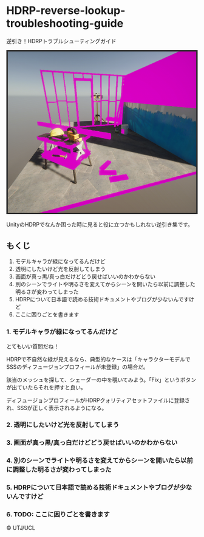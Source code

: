 # HDRP-reverse-lookup-troubleshooting-guide
逆引き！HDRPトラブルシューティングガイド

![HDRP image](https://raw.githubusercontent.com/sayachang/HDRP-reverse-lookup-troubleshooting-guide/master/images/HDRP%20image.png "HDRP image")

UnityのHDRPでなんか困った時に見ると役に立つかもしれない逆引き集です。

## もくじ  

1. モデルキャラが緑になってるんだけど
2. 透明にしたいけど光を反射してしまう
3. 画面が真っ黒/真っ白だけどどう戻せばいいのかわからない
4. 別のシーンでライトや明るさを変えてからシーンを開いたら以前に調整した明るさが変わってしまった
5. HDRPについて日本語で読める技術ドキュメントやブログが少ないんですけど
6. ここに困りごとを書きます


### 1. モデルキャラが緑になってるんだけど  

とてもいい質問だね！

HDRPで不自然な緑が見えるなら、典型的なケースは「キャラクターモデルでSSSのディフュージョンプロフィールが未登録」の場合だ。

該当のメッシュを探して、シェーダーの中を覗いてみよう。「Fix」というボタンが出ていたらそれを押すと良い。

ディフュージョンプロフィールがHDRPクォリティアセットファイルに登録され、SSSが正しく表示されるようになる。

### 2. 透明にしたいけど光を反射してしまう  

### 3. 画面が真っ黒/真っ白だけどどう戻せばいいのかわからない  

### 4. 別のシーンでライトや明るさを変えてからシーンを開いたら以前に調整した明るさが変わってしまった  

### 5. HDRPについて日本語で読める技術ドキュメントやブログが少ないんですけど  

### 6. TODO: ここに困りごとを書きます  


© UTJ/UCL
